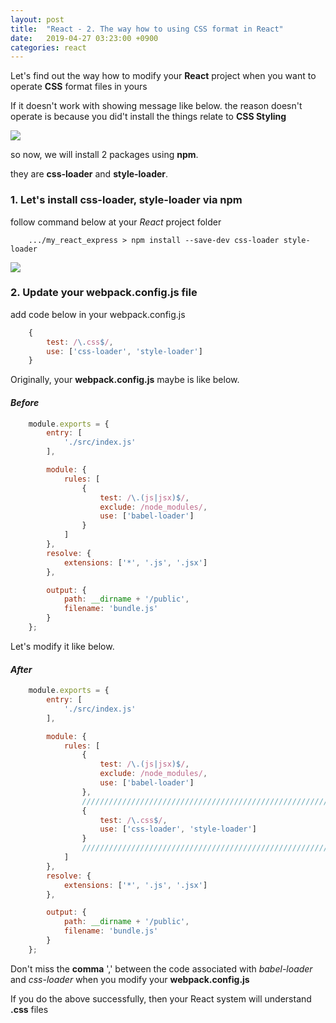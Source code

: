 ```yaml
---
layout: post
title:  "React - 2. The way how to using CSS format in React"
date:   2019-04-27 03:23:00 +0900
categories: react
---
```

Let's find out the way how to modify your __React__ project when you want to operate __CSS__ format files in yours

If it doesn't work with showing message like below. the reason doesn't operate is because you did't install the things relate to __CSS Styling__

<img src="/workspace/devlog/react/applyCss/res/1.png">

so now, we will install 2 packages using __npm__.

they are __css-loader__ and __style-loader__.

### 1. Let's install __css-loader__, __style-loader__ via __npm__ 

follow command below at your _React_ project folder

```
    .../my_react_express > npm install --save-dev css-loader style-loader
```

<img src="/workspace/devlog/react/applyCss/res/2.png">

### 2. Update your webpack.config.js file

add code below in your webpack.config.js

```js
    {
        test: /\.css$/,
        use: ['css-loader', 'style-loader']
    } 
```

Originally, your __webpack.config.js__ maybe is like below.

#### _Before_
```js
    module.exports = {
        entry: [
            './src/index.js'
        ],

        module: {
            rules: [
                {
                    test: /\.(js|jsx)$/,
                    exclude: /node_modules/,
                    use: ['babel-loader']
                } 
            ]
        },
        resolve: {
            extensions: ['*', '.js', '.jsx']
        },

        output: {
            path: __dirname + '/public',
            filename: 'bundle.js'
        }
    };
```

Let's modify it like below.

#### _After_
```js
    module.exports = {
        entry: [
            './src/index.js'
        ],

        module: {
            rules: [
                {
                    test: /\.(js|jsx)$/,
                    exclude: /node_modules/,
                    use: ['babel-loader']
                }, 
                /////////////////////////////////////////////////////// START NEW CODE
                {
                    test: /\.css$/,
                    use: ['css-loader', 'style-loader']
                } 
                /////////////////////////////////////////////////////// END NEW CODE
            ]
        },
        resolve: {
            extensions: ['*', '.js', '.jsx']
        },

        output: {
            path: __dirname + '/public',
            filename: 'bundle.js'
        }
    };
```

Don't miss the __comma__ ',' between the code associated with _babel-loader_ and _css-loader_ when you modify your __webpack.config.js__

If you do the above successfully, then your React system will understand __.css__ files  
